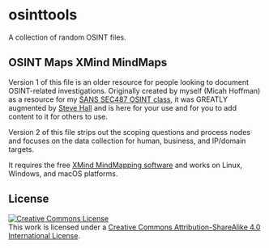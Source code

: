 # osinttools
A collection of random OSINT files.

## OSINT Maps XMind MindMaps
Version 1 of this file is an older resource for people looking to document OSINT-related investigations. Originally created by myself (Micah Hoffman) as a resource for my [SANS SEC487 OSINT class](https://www.sans.org/sec487), it was GREATLY augmented by [Steve Hall](https://twitter.com/shall_1) and is here for your use and for you to add content to it for others to use.

Version 2 of this file strips out the scoping questions and process nodes and focuses on the data collection for human, business, and IP/domain targets.

It requires the free [XMind MindMapping software](https://www.xmind.net/) and works on Linux, Windows, and macOS platforms.

## License
<a rel="license" href="http://creativecommons.org/licenses/by-sa/4.0/"><img alt="Creative Commons License" style="border-width:0" src="https://i.creativecommons.org/l/by-sa/4.0/88x31.png" /></a><br />This work is licensed under a <a rel="license" href="http://creativecommons.org/licenses/by-sa/4.0/">Creative Commons Attribution-ShareAlike 4.0 International License</a>.
